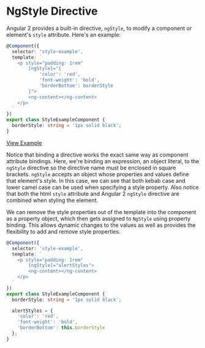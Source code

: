 # NgStyle Directive

Angular 2 provides a built-in directive, `ngStyle`, to modify a component or element's `style` attribute. Here's an example:


```typescript
@Component({
  selector: 'style-example',
  template: `
    <p style="padding: 1rem"
        [ngStyle]="{
            'color': 'red',
            'font-weight': 'bold',
            'borderBottom': borderStyle
        }">
        <ng-content></ng-content>
    </p>
  `
})
export class StyleExampleComponent {
  borderStyle: string = '1px solid black';
}
```
[View Example](https://plnkr.co/edit/Vcpt1vDWryaiYcmoQEyC?p=preview)

Notice that binding a directive works the exact same way as component attribute bindings. Here, we're binding an expression, an object literal, to the `ngStyle` directive so the directive name must be enclosed in square brackets. `ngStyle` accepts an object whose properties and values define that element's style. In this case, we can see that both kebab case and lower camel case can be used when specifying a style property. Also notice that both the html `style` attribute and Angular 2 `ngStyle` directive are combined when styling the element.

We can remove the style properties out of the template into the component as a property object, which then gets assigned to `NgStyle` using property binding. This allows dynamic changes to the values as well as provides the flexibility to add and remove style properties.

```typescript
@Component({
  selector: 'style-example',
  template: `
    <p style="padding: 1rem"
        [ngStyle]="alertStyles">
        <ng-content></ng-content>
    </p>
  `
})
export class StyleExampleComponent {
  borderStyle: string = '1px solid black';

  alertStyles = {
    'color': 'red',
    'font-weight': 'bold',
    'borderBottom': this.borderStyle
  };
}
```
